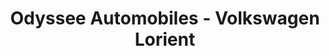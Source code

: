 ---
title: "Odyssee Automobiles - Volkswagen Lorient"
url: /lanester/odyssee-automobiles-volkswagen-lorient/
shop: voiture
---